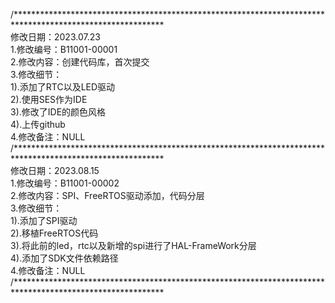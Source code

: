 /**********************************************************************************************************                                                      
修改日期：2023.07.23                       
1.修改编号：B11001-00001                                                 
2.修改内容：创建代码库，首次提交                                                
3.修改细节：                                                     
  1).添加了RTC以及LED驱动                                     
  2).使用SES作为IDE                                           
  3).修改了IDE的颜色风格                                    
  4).上传github                                    
4.修改备注：NULL                                      
/**********************************************************************************************************                                                      
修改日期：2023.08.15                       
1.修改编号：B11001-00002                                                 
2.修改内容：SPI、FreeRTOS驱动添加，代码分层                                                
3.修改细节：                                                     
  1).添加了SPI驱动                                     
  2).移植FreeRTOS代码                                           
  3).将此前的led，rtc以及新增的spi进行了HAL-FrameWork分层                                    
  4).添加了SDK文件依赖路径                                    
4.修改备注：NULL                                      
/**********************************************************************************************************                                                      